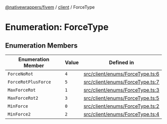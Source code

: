 [@nativewrappers/fivem](../../README.md) / [client](../README.md) / ForceType

# Enumeration: ForceType

## Enumeration Members

| Enumeration Member | Value | Defined in |
| ------ | ------ | ------ |
| `ForceNoRot` | `4` | [src/client/enums/ForceType.ts:6](https://github.com/nativewrappers/fivem/blob/a8f3fbc0f47fb5552a00c18a4d0c12645ae62f70/src/client/enums/ForceType.ts#L6) |
| `ForceRotPlusForce` | `5` | [src/client/enums/ForceType.ts:7](https://github.com/nativewrappers/fivem/blob/a8f3fbc0f47fb5552a00c18a4d0c12645ae62f70/src/client/enums/ForceType.ts#L7) |
| `MaxForceRot` | `1` | [src/client/enums/ForceType.ts:3](https://github.com/nativewrappers/fivem/blob/a8f3fbc0f47fb5552a00c18a4d0c12645ae62f70/src/client/enums/ForceType.ts#L3) |
| `MaxForceRot2` | `3` | [src/client/enums/ForceType.ts:5](https://github.com/nativewrappers/fivem/blob/a8f3fbc0f47fb5552a00c18a4d0c12645ae62f70/src/client/enums/ForceType.ts#L5) |
| `MinForce` | `0` | [src/client/enums/ForceType.ts:2](https://github.com/nativewrappers/fivem/blob/a8f3fbc0f47fb5552a00c18a4d0c12645ae62f70/src/client/enums/ForceType.ts#L2) |
| `MinForce2` | `2` | [src/client/enums/ForceType.ts:4](https://github.com/nativewrappers/fivem/blob/a8f3fbc0f47fb5552a00c18a4d0c12645ae62f70/src/client/enums/ForceType.ts#L4) |
